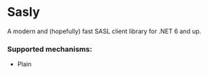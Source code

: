 # Sasly

A modern and (hopefully) fast SASL client library for .NET 6 and up.

### Supported mechanisms:
- Plain
